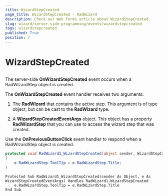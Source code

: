 ```yaml
---
title: WizardStepCreated
page_title: WizardStepCreated - RadWizard
description: Check our Web Forms article about WizardStepCreated.
slug: wizard/server-side-programming/events/wizardstepcreated
tags: wizardstepcreated
published: True
position: 7
---
```


# WizardStepCreated



## 

The server-side **OnWizardStepCreated** event occurs when a RadWizardStep object is created.

The **OnWizardStepCreated** event handler receives two arguments:

1. The **RadWizard** that contains the active step. This argument is of type object, but can be cast to the **RadWizard** type.

1. A **WizardStepCreatedEventArgs** object. This object has a property **RadWizardStep** that you can use to access the wizard step that was created.

Use the **OnPreviousButtonClick** event handler to respond when a RadWizardStep object is created.





````C#
protected void RadWizard1_WizardStepCreated(object sender, WizardStepCreatedEventArgs e)
{
	e.RadWizardStep.ToolTip = e.RadWizardStep.Title;
}
````
````VB.NET
Protected Sub RadWizard1_WizardStepCreated(sender As Object, e As WizardStepCreatedEventArgs) Handles RadWizard1.WizardStepCreated
	e.RadWizardStep.ToolTip = e.RadWizardStep.Title
End Sub
````


